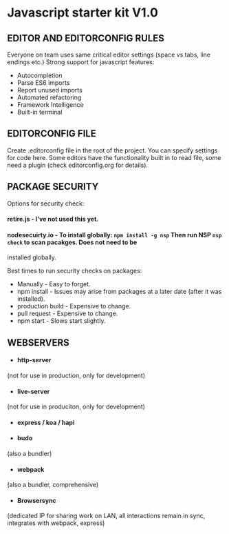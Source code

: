 # Javascript starter kit V1.0

## EDITOR AND EDITORCONFIG RULES
Everyone on team uses same critical editor settings (space vs tabs, line endings etc.)
Strong support for javascript features: 
* Autocompletion
* Parse ES6 imports
* Report unused imports
* Automated refactoring
* Framework Intelligence
* Built-in terminal

## EDITORCONFIG FILE 
Create .editorconfig file in the root of the project. You can specify settings for code here. Some editors have
the functionality built in to read file, some need a plugin (check editorconfig.org for details).

## PACKAGE SECURITY
Options for security check:
#### retire.js - I've not used this yet.
#### nodesecuirty.io - To install globally: `npm install -g nsp` Then run NSP `nsp check` to scan pacakges. Does not need to be
installed globally. 

Best times to run security checks on packages:
* Manually - Easy to forget.
* npm install - Issues may arise from packages at a later date (after it was installed).
* production build - Expensive to change.
* pull request - Expensive to change.
* npm start - Slows start slightly. 

## WEBSERVERS
* #### http-server
(not for use in production, only for development)
* #### live-server
(not for use in produciton, only for development)
* #### express / koa / hapi
* #### budo 
(also a bundler)
* #### webpack 
(also a bundler, comprehensive)
* #### Browsersync 
(dedicated IP for sharing work on LAN, all interactions remain in sync, integrates with webpack, express)  
